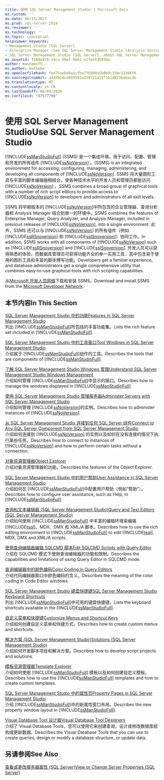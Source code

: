 ```yaml
---
title: 使用 SQL Server Management Studio | Microsoft Docs
ms.custom: ''
ms.date: 06/13/2017
ms.prod: sql-server-2014
ms.reviewer: ''
ms.technology: ''
ms.topic: conceptual
helpviewer_keywords:
- Management Studio [SQL Server]
- Enterprise Manager (See SQL Server Management Studio [Analysis Services])
- SQL Server Management Studio [SQL Server], about SQL Server Management Studio
ms.assetid: f289e978-14ca-46ef-9e61-e1fe5fd593be
author: mashamsft
ms.author: mathoma
ms.openlocfilehash: fed75ae8d4a1cfba7fb890a5b0b9c159c13366f6
ms.sourcegitcommit: ad4d92dce894592a259721a1571b1d8736abacdb
ms.translationtype: MT
ms.contentlocale: zh-CN
ms.lasthandoff: 08/04/2020
ms.locfileid: "87577790"
---
```

# <a name="use-sql-server-management-studio"></a><span data-ttu-id="f063d-102">使用 SQL Server Management Studio</span><span class="sxs-lookup"><span data-stu-id="f063d-102">Use SQL Server Management Studio</span></span>
  [!INCLUDE[ssManStudioFull](../includes/ssmanstudiofull-md.md)] <span data-ttu-id="f063d-103">(SSMS) 是一个集成环境，用于访问、配置、管理和开发的所有组件 [!INCLUDE[ssNoVersion](../includes/ssnoversion-md.md)] 。</span><span class="sxs-lookup"><span data-stu-id="f063d-103">(SSMS) is an integrated environment for accessing, configuring, managing, administering, and developing all components of [!INCLUDE[ssNoVersion](../includes/ssnoversion-md.md)].</span></span> <span data-ttu-id="f063d-104">SSMS 将大量图形工具与丰富的脚本编辑器相结合，使各种技术水平的开发人员和管理员都能访问 [!INCLUDE[ssNoVersion](../includes/ssnoversion-md.md)] 。</span><span class="sxs-lookup"><span data-stu-id="f063d-104">SSMS combines a broad group of graphical tools with a number of rich script editors to provide access to [!INCLUDE[ssNoVersion](../includes/ssnoversion-md.md)] to developers and administrators of all skill levels.</span></span>  
  
 <span data-ttu-id="f063d-105">SSMS 将早期版本的 [!INCLUDE[ssNoVersion](../includes/ssnoversion-md.md)]中所包含的企业管理器、查询分析器和 Analysis Manager 结合到单一的环境中。</span><span class="sxs-lookup"><span data-stu-id="f063d-105">SSMS combines the features of Enterprise Manager, Query Analyzer, and Analysis Manager, included in previous releases of [!INCLUDE[ssNoVersion](../includes/ssnoversion-md.md)], into a single environment.</span></span> <span data-ttu-id="f063d-106">此外，SSMS 还可以与 [!INCLUDE[ssNoVersion](../includes/ssnoversion-md.md)] 的所有组件（例如 [!INCLUDE[ssRSnoversion](../includes/ssrsnoversion-md.md)] 和 [!INCLUDE[ssISnoversion](../includes/ssisnoversion-md.md)]）协同工作。</span><span class="sxs-lookup"><span data-stu-id="f063d-106">In addition, SSMS works with all components of [!INCLUDE[ssNoVersion](../includes/ssnoversion-md.md)] such as [!INCLUDE[ssRSnoversion](../includes/ssrsnoversion-md.md)] and [!INCLUDE[ssISnoversion](../includes/ssisnoversion-md.md)].</span></span> <span data-ttu-id="f063d-107">开发人员可以获得熟悉的体验，而数据库管理员可获得功能齐全的单一实用工具，其中包含易于使用的图形工具和丰富的脚本撰写功能。</span><span class="sxs-lookup"><span data-stu-id="f063d-107">Developers get a familiar experience, and database administrators get a single comprehensive utility that combines easy-to-use graphical tools with rich scripting capabilities.</span></span>  
  
 <span data-ttu-id="f063d-108">从[Microsoft 开发人员网络](https://msdn.microsoft.com/library/dn434042.aspx)下载和安装 SSMS。</span><span class="sxs-lookup"><span data-stu-id="f063d-108">Download and install SSMS from the [Microsoft Developer Network](https://msdn.microsoft.com/library/dn434042.aspx).</span></span>  
  
## <a name="in-this-section"></a><span data-ttu-id="f063d-109">本节内容</span><span class="sxs-lookup"><span data-stu-id="f063d-109">In This Section</span></span>  
 [<span data-ttu-id="f063d-110">SQL Server Management Studio 中的功能</span><span class="sxs-lookup"><span data-stu-id="f063d-110">Features in SQL Server Management Studio</span></span>](features-in-sql-server-management-studio.md)  
 <span data-ttu-id="f063d-111">列出 [!INCLUDE[ssManStudioFull](../includes/ssmanstudiofull-md.md)]所包括的丰富功能集。</span><span class="sxs-lookup"><span data-stu-id="f063d-111">Lists the rich feature set included in [!INCLUDE[ssManStudioFull](../includes/ssmanstudiofull-md.md)].</span></span>  
  
 [<span data-ttu-id="f063d-112">SQL Server Management Studio 中的工具窗口</span><span class="sxs-lookup"><span data-stu-id="f063d-112">Tool Windows in SQL Server Management Studio</span></span>](../ssms/tool-windows-in-sql-server-management-studio.md)  
 <span data-ttu-id="f063d-113">介绍属于 [!INCLUDE[ssManStudioFull](../includes/ssmanstudiofull-md.md)]组件的工具。</span><span class="sxs-lookup"><span data-stu-id="f063d-113">Describes the tools that are components of [!INCLUDE[ssManStudioFull](../includes/ssmanstudiofull-md.md)].</span></span>  
  
 [<span data-ttu-id="f063d-114">了解 SQL Server Management Studio Windows 管理</span><span class="sxs-lookup"><span data-stu-id="f063d-114">Understand SQL Server Management Studio Windows Management</span></span>](../ssms/understand-sql-server-management-studio-windows-management.md)  
 <span data-ttu-id="f063d-115">介绍如何管理 [!INCLUDE[ssManStudioFull](../includes/ssmanstudiofull-md.md)]中显示的窗口。</span><span class="sxs-lookup"><span data-stu-id="f063d-115">Describes how to manage the windows displayed in [!INCLUDE[ssManStudioFull](../includes/ssmanstudiofull-md.md)].</span></span>  
  
 [<span data-ttu-id="f063d-116">使用 SQL Server Management Studio 管理服务器</span><span class="sxs-lookup"><span data-stu-id="f063d-116">Administer Servers with SQL Server Management Studio</span></span>](../ssms/administer-servers-with-sql-server-management-studio.md)  
 <span data-ttu-id="f063d-117">介绍如何管理 [!INCLUDE[ssNoVersion](../includes/ssnoversion-md.md)]的实例。</span><span class="sxs-lookup"><span data-stu-id="f063d-117">Describes how to administer instances of [!INCLUDE[ssNoVersion](../includes/ssnoversion-md.md)].</span></span>  
  
 [<span data-ttu-id="f063d-118">从 SQL Server Management Studio 连接到任何 SQL Server 组件</span><span class="sxs-lookup"><span data-stu-id="f063d-118">Connect to Any SQL Server Component from SQL Server Management Studio</span></span>](../ssms/f1-help/connect-to-any-sql-server-component-from-sql-server-management-studio.md)  
 <span data-ttu-id="f063d-119">介绍如何连接到 [!INCLUDE[ssNoVersion](../includes/ssnoversion-md.md)] 的实例以及如何在没有连接的情况下执行某些任务。</span><span class="sxs-lookup"><span data-stu-id="f063d-119">Describes how to connect to instances of [!INCLUDE[ssNoVersion](../includes/ssnoversion-md.md)] and how to perform certain tasks without a connection.</span></span>  
  
 [<span data-ttu-id="f063d-120">对象资源管理器</span><span class="sxs-lookup"><span data-stu-id="f063d-120">Object Explorer</span></span>](../ssms/object/object-explorer.md)  
 <span data-ttu-id="f063d-121">介绍对象资源管理器的功能。</span><span class="sxs-lookup"><span data-stu-id="f063d-121">Describes the features of the Object Explorer.</span></span>  
  
 [<span data-ttu-id="f063d-122">SQL Server Management Studio 中的用户帮助</span><span class="sxs-lookup"><span data-stu-id="f063d-122">User Assistance in SQL Server Management Studio</span></span>](../ssms/user-assistance-in-sql-server-management-studio.md)  
 <span data-ttu-id="f063d-123">介绍如何在 [!INCLUDE[ssManStudioFull](../includes/ssmanstudiofull-md.md)]中配置用户帮助（例如“帮助”）。</span><span class="sxs-lookup"><span data-stu-id="f063d-123">Describes how to configure user assistance, such as Help, in [!INCLUDE[ssManStudioFull](../includes/ssmanstudiofull-md.md)].</span></span>  
  
 [<span data-ttu-id="f063d-124">查询和文本编辑器 (SQL Server Management Studio)</span><span class="sxs-lookup"><span data-stu-id="f063d-124">Query and Text Editors &#40;SQL Server Management Studio&#41;</span></span>](../relational-databases/scripting/query-and-text-editors-sql-server-management-studio.md)  
 <span data-ttu-id="f063d-125">介绍如何使用 [!INCLUDE[ssManStudioFull](../includes/ssmanstudiofull-md.md)] 中丰富的编辑环境来编辑 [!INCLUDE[tsql](../includes/tsql-md.md)]、MDX、DMX 和 XML/A 脚本。</span><span class="sxs-lookup"><span data-stu-id="f063d-125">Describes how to use the rich editing environment in [!INCLUDE[ssManStudioFull](../includes/ssmanstudiofull-md.md)] to edit [!INCLUDE[tsql](../includes/tsql-md.md)], MDX, DMX and XML/A scripts.</span></span>  
  
 [<span data-ttu-id="f063d-126">使用查询编辑器编辑 SQLCMD 脚本</span><span class="sxs-lookup"><span data-stu-id="f063d-126">Edit SQLCMD Scripts with Query Editor</span></span>](../relational-databases/scripting/edit-sqlcmd-scripts-with-query-editor.md)  
 <span data-ttu-id="f063d-127">介绍在 SQLCMD 模式下使用查询编辑器的功能和限制。</span><span class="sxs-lookup"><span data-stu-id="f063d-127">Describes the capabilities and limitations of using Query Editor in SQLCMD mode.</span></span>  
  
 [<span data-ttu-id="f063d-128">查询编辑器中的颜色编码</span><span class="sxs-lookup"><span data-stu-id="f063d-128">Color Coding in Query Editors</span></span>](../relational-databases/scripting/color-coding-in-query-editors.md)  
 <span data-ttu-id="f063d-129">介绍代码编辑器窗口中颜色编码的含义。</span><span class="sxs-lookup"><span data-stu-id="f063d-129">Describes the meaning of the color coding in Code Editor windows.</span></span>  
  
 [<span data-ttu-id="f063d-130">SQL Server Management Studio 键盘快捷键</span><span class="sxs-lookup"><span data-stu-id="f063d-130">SQL Server Management Studio Keyboard Shortcuts</span></span>](../ssms/sql-server-management-studio-keyboard-shortcuts.md)  
 <span data-ttu-id="f063d-131">列出 [!INCLUDE[ssManStudioFull](../includes/ssmanstudiofull-md.md)]中可用的键盘快捷键。</span><span class="sxs-lookup"><span data-stu-id="f063d-131">Lists the keyboard shortcuts available in the [!INCLUDE[ssManStudioFull](../includes/ssmanstudiofull-md.md)].</span></span>  
  
 [<span data-ttu-id="f063d-132">自定义菜单和快捷键</span><span class="sxs-lookup"><span data-stu-id="f063d-132">Customize Menus and Shortcut Keys</span></span>](../ssms/customize-menus-and-shortcut-keys.md)  
 <span data-ttu-id="f063d-133">介绍如何创建自定义菜单和快捷方式。</span><span class="sxs-lookup"><span data-stu-id="f063d-133">Describes how to create custom menus and shortcuts.</span></span>  
  
 [<span data-ttu-id="f063d-134">解决方案 (SQL Server Management Studio)</span><span class="sxs-lookup"><span data-stu-id="f063d-134">Solutions &#40;SQL Server Management Studio&#41;</span></span>](../ssms/solution/solutions-sql-server-management-studio.md)  
 <span data-ttu-id="f063d-135">介绍如何开发脚本项目和解决方案。</span><span class="sxs-lookup"><span data-stu-id="f063d-135">Describes how to develop script projects and solutions.</span></span>  
  
 [<span data-ttu-id="f063d-136">模板资源管理器</span><span class="sxs-lookup"><span data-stu-id="f063d-136">Template Explorer</span></span>](../ssms/template/template-explorer.md)  
 <span data-ttu-id="f063d-137">介绍如何使用 [!INCLUDE[ssManStudioFull](../includes/ssmanstudiofull-md.md)] 模板以及如何创建自定义模板。</span><span class="sxs-lookup"><span data-stu-id="f063d-137">Describes how to use the [!INCLUDE[ssManStudioFull](../includes/ssmanstudiofull-md.md)] templates and how to create custom templates.</span></span>  
  
 [<span data-ttu-id="f063d-138">SQL Server Management Studio 中的属性页</span><span class="sxs-lookup"><span data-stu-id="f063d-138">Property Pages in SQL Server Management Studio</span></span>](../ssms/property-pages-in-sql-server-management-studio.md)  
 <span data-ttu-id="f063d-139">介绍 [!INCLUDE[ssManStudioFull](../includes/ssmanstudiofull-md.md)]中的新属性窗口布局。</span><span class="sxs-lookup"><span data-stu-id="f063d-139">Describes the new property window layout in [!INCLUDE[ssManStudioFull](../includes/ssmanstudiofull-md.md)].</span></span>  
  
 [<span data-ttu-id="f063d-140">Visual Database Tool 设计器</span><span class="sxs-lookup"><span data-stu-id="f063d-140">Visual Database Tool Designers</span></span>](../ssms/visual-db-tools/visual-database-tool-designers.md)  
 <span data-ttu-id="f063d-141">介绍了 Visual Database Tools，您可以使用它来创建查询，设计或修改数据库结构或更新数据。</span><span class="sxs-lookup"><span data-stu-id="f063d-141">Describes the Visual Database Tools that you can use to create queries, design or modify a database structure, or update data.</span></span>  
  
## <a name="see-also"></a><span data-ttu-id="f063d-142">另请参阅</span><span class="sxs-lookup"><span data-stu-id="f063d-142">See Also</span></span>  
 [<span data-ttu-id="f063d-143">查看或更改服务器属性 (SQL Server)</span><span class="sxs-lookup"><span data-stu-id="f063d-143">View or Change Server Properties &#40;SQL Server&#41;</span></span>](configure-windows/view-or-change-server-properties-sql-server.md)  
  
  

